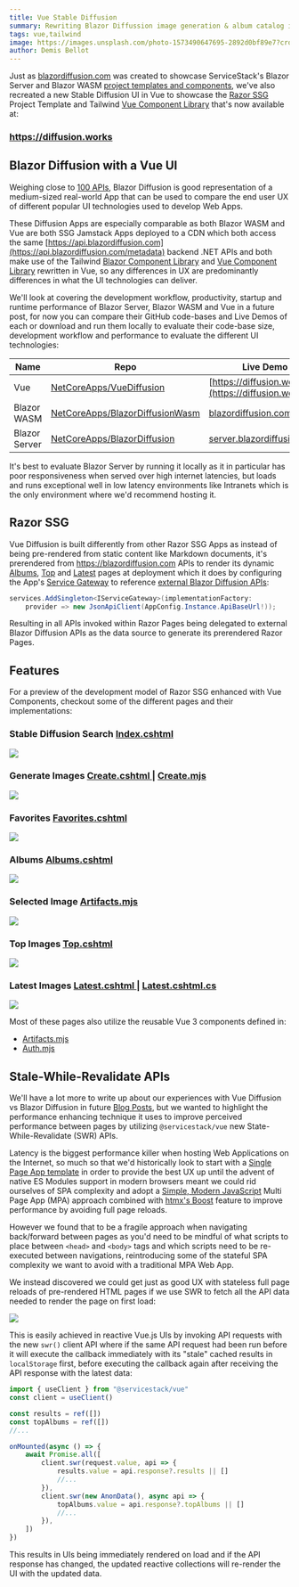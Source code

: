 ```yaml
---
title: Vue Stable Diffusion
summary: Rewriting Blazor Diffussion image generation & album catalog in Vue & Razor SSG  
tags: vue,tailwind
image: https://images.unsplash.com/photo-1573490647695-2892d0bf89e7?crop=entropy&fit=crop&h=1000&w=2000
author: Demis Bellot
---
```


Just as [blazordiffusion.com](https://blazordiffusion.com) was created to showcase ServiceStack's
Blazor Server and Blazor WASM [project templates and components](/blazor), we've also recreated a new Stable Diffusion UI 
in Vue to showcase the [Razor SSG](https://razor-ssg.web-templates.io) Project Template and Tailwind
[Vue Component Library](https://docs.servicestack.net/vue/) that's now available at:

<h3 class="not-prose text-4xl text-center pb-8">
    <a class="text-blue-600 hover:underline" href="https://diffusion.works">https://diffusion.works</a>
</h3>

## Blazor Diffusion with a Vue UI

Weighing close to [100 APIs](https://api.blazordiffusion.com/metadata), Blazor Diffusion is good representation of a 
medium-sized real-world App that can be used to compare the end user UX of different popular UI technologies used to
develop Web Apps. 

These Diffusion Apps are especially comparable as both Blazor WASM and Vue are both SSG Jamstack Apps deployed to a CDN
which both access the same [https://api.blazordiffusion.com](https://api.blazordiffusion.com/metadata) backend .NET APIs and
both make use of the Tailwind [Blazor Component Library](https://servicestack.net/blazor#blazor-component-gallery) and
[Vue Component Library](https://docs.servicestack.net/vue/) rewritten in Vue, so any differences in UX are predominantly
differences in what the UI technologies can deliver.

We'll look at covering the development workflow, productivity, startup and runtime performance of Blazor Server, 
Blazor WASM and Vue in a future post, for now you can compare their GitHub code-bases and Live Demos of each or download 
and run them locally to evaluate their code-base size, development workflow and performance to evaluate the different
UI technologies:

| Name          | Repo                                                                                  | Live Demo                                                        |
|---------------|---------------------------------------------------------------------------------------|------------------------------------------------------------------|
| Vue           | [NetCoreApps/VueDiffusion](https://github.com/NetCoreApps/VueDiffusion)               | [https://diffusion.works](https://diffusion.works)               |
| Blazor WASM   | [NetCoreApps/BlazorDiffusionWasm](https://github.com/NetCoreApps/BlazorDiffusionWasm) | [blazordiffusion.com](https://blazordiffusion.com)               |
| Blazor Server | [NetCoreApps/BlazorDiffusion](https://github.com/NetCoreApps/BlazorDiffusion)         | [server.blazordiffusion.com](https://server.blazordiffusion.com) |

It's best to evaluate Blazor Server by running it locally as it in particular has poor responsiveness when served over 
high internet latencies, but loads and runs exceptional well in low latency environments like Intranets which is the 
only environment where we'd recommend hosting it.

## Razor SSG

Vue Diffusion is built differently from other Razor SSG Apps as instead of being pre-rendered from static content
like Markdown documents, it's prerendered from https://blazordiffusion.com APIs to render its dynamic 
[Albums](https://diffusion.works/albums/), [Top](https://diffusion.works/top) and [Latest](https://diffusion.works/latest) 
pages at deployment which it does by configuring the App's [Service Gateway](https://docs.servicestack.net/service-gateway) to reference 
[external Blazor Diffusion APIs](https://github.com/NetCoreApps/VueDiffusion/blob/0bbbca3970c07c0cf261ae32c24736ae287981f9/MyApp/Configure.Ssg.cs#L22):

```csharp
services.AddSingleton<IServiceGateway>(implementationFactory: 
    provider => new JsonApiClient(AppConfig.Instance.ApiBaseUrl!));
```

Resulting in all APIs invoked within Razor Pages being delegated to external Blazor Diffusion APIs as the data source
to generate its prerendered Razor Pages.

## Features

For a preview of the development model of Razor SSG enhanced with Vue Components, checkout some of the different pages 
and their implementations:

<div class="not-prose">
    <h3 class="text-3xl flex justify-between">
        <span>Stable Diffusion Search</span>
        <a class="text-blue-600 hover:underline" href="https://github.com/NetCoreApps/VueDiffusion/blob/main/MyApp/Pages/Index.cshtml">
            Index.cshtml
        </a>
    </h3>
</div>

[![](/img/posts/vue-diffusion/vuediffusion-search.png)](https://diffusion.works)

<div class="not-prose">
    <h3 class="text-3xl flex justify-between">
        <span>Generate Images</span>
        <span>
            <a class="text-blue-600 hover:underline" href="https://github.com/NetCoreApps/VueDiffusion/blob/main/MyApp/Pages/Create.cshtml">
                Create.cshtml
            </a>
            <span class="text-gray-400">|</span> 
            <a class="text-blue-600 hover:underline" href="https://github.com/NetCoreApps/VueDiffusion/blob/main/MyApp/wwwroot/mjs/components/Create.mjs">
                Create.mjs
            </a>
        </span>
    </h3>
</div>

[![](/img/posts/vue-diffusion/vuediffusion-create.png)](https://diffusion.works/create)

<div class="not-prose">
    <h3 class="text-3xl flex justify-between">
        <span>Favorites</span>
        <a class="text-blue-600 hover:underline" href="https://github.com/NetCoreApps/VueDiffusion/blob/main/MyApp/Pages/Favorites.cshtml">
            Favorites.cshtml
        </a>
    </h3>
</div>

[![](/img/posts/vue-diffusion/vuediffusion-favorites.png)](https://diffusion.works/favorites)

<div class="not-prose">
    <h3 class="text-3xl flex justify-between">
        <span>Albums</span>
        <a class="text-blue-600 hover:underline" href="https://github.com/NetCoreApps/VueDiffusion/blob/main/MyApp/Pages/Albums.cshtml">
            Albums.cshtml
        </a>
    </h3>
</div>

[![](/img/posts/vue-diffusion/vuediffusion-albums.png)](https://diffusion.works/albums/)

<div class="not-prose">
    <h3 class="text-3xl flex justify-between">
        <span>Selected Image</span>
        <a class="text-blue-600 hover:underline" href="https://github.com/NetCoreApps/VueDiffusion/blob/main/MyApp/wwwroot/mjs/components/Artifacts.mjs#L303">
            Artifacts.mjs
        </a>
    </h3>
</div>

[![](/img/posts/vue-diffusion/vuediffusion-selected.png)](https://diffusion.works/?view=63121)

<div class="not-prose">
    <h3 class="text-3xl flex justify-between">
        <span>Top Images</span>
        <a class="text-blue-600 hover:underline" href="https://github.com/NetCoreApps/VueDiffusion/blob/main/MyApp/Pages/Top.cshtml">
            Top.cshtml
        </a>
    </h3>
</div>

[![](/img/posts/vue-diffusion/vuediffusion-top.png)](https://diffusion.works/top)

<div class="not-prose">
    <h3 class="text-3xl flex justify-between">
        <span>Latest Images</span>
        <span>
            <a class="text-blue-600 hover:underline" href="https://github.com/NetCoreApps/VueDiffusion/blob/main/MyApp/Pages/Latest.cshtml">
                Latest.cshtml
            </a>
            <span class="text-gray-400">|</span> 
            <a class="text-blue-600 hover:underline" href="https://github.com/NetCoreApps/VueDiffusion/blob/main/MyApp/Pages/Latest.cshtml.cs">
                Latest.cshtml.cs
            </a>
        </span>
    </h3>
</div>

[![](/img/posts/vue-diffusion/vuediffusion-latest.png)](https://diffusion.works/latest)

Most of these pages also utilize the reusable Vue 3 components defined in: 

- [Artifacts.mjs](https://github.com/NetCoreApps/VueDiffusion/blob/main/MyApp/wwwroot/mjs/components/Artifacts.mjs)
- [Auth.mjs](https://github.com/NetCoreApps/VueDiffusion/blob/main/MyApp/wwwroot/mjs/components/Auth.mjs)

## Stale-While-Revalidate APIs

We'll have a lot more to write up about our experiences with Vue Diffusion vs Blazor Diffusion in future
[Blog Posts](https://servicestack.net/blog), but we wanted to highlight the performance enhancing technique it uses
to improve perceived performance between pages by utilizing `@servicestack/vue` new State-While-Revalidate (SWR) APIs.

Latency is the biggest performance killer when hosting Web Applications on the Internet, so much so that we'd
historically look to start with a [Single Page App template](https://jamstacks.net) in order to provide the
best UX up until the advent of native ES Modules support in modern browsers meant we could rid ourselves of
SPA complexity and adopt a [Simple, Modern JavaScript](https://jamstacks.net/posts/javascript) Multi Page App (MPA)
approach combined with [htmx's Boost](https://htmx.org/attributes/hx-boost/) feature to improve performance
by avoiding full page reloads.

However we found that to be a fragile approach when navigating back/forward between pages as you'd need to be
mindful of what scripts to place between `<head>` and `<body>` tags and which scripts need to be re-executed
between navigations, reintroducing some of the stateful SPA complexity we want to avoid with a traditional MPA Web App.

We instead discovered we could get just as good UX with stateless full page reloads of pre-rendered HTML pages
if we use SWR to fetch all the API data needed to render the page on first load:

[![](/img/posts/vue-diffusion/diffusion-swr.gif)](https://diffusion.works)

This is easily achieved in reactive Vue.js UIs by invoking API requests with the new `swr()` client API where if
the same API request had been run before it will execute the callback immediately with its "stale" cached results
in `localStorage` first, before executing the callback again after receiving the API response with the latest data:

```ts
import { useClient } from "@servicestack/vue"
const client = useClient()

const results = ref([])
const topAlbums = ref([])
//...

onMounted(async () => {
    await Promise.all([
        client.swr(request.value, api => {
            results.value = api.response?.results || []
            //...
        }),
        client.swr(new AnonData(), async api => {
            topAlbums.value = api.response?.topAlbums || []
            //...
        }),
    ])
})
```

This results in UIs being immediately rendered on load and if the API response has changed, the updated reactive 
collections will re-render the UI with the updated data.
